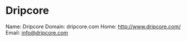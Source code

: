 
# Dripcore

Name: Dripcore
Domain: dripcore.com
Home: http://www.dripcore.com/
Email: info@dripcore.com
